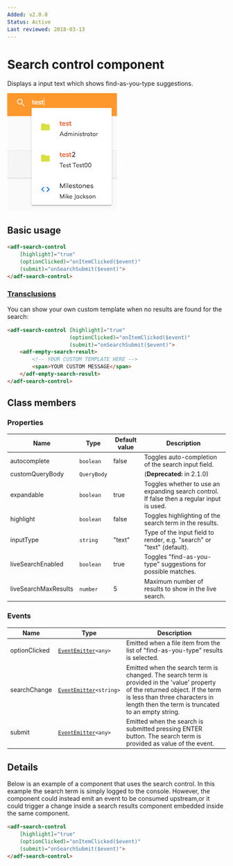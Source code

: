 ```yaml
---
Added: v2.0.0
Status: Active
Last reviewed: 2018-03-13
---
```


# Search control component

Displays a input text which shows find-as-you-type suggestions.

![adf-search-control](../docassets/images/search-control-component.png)

## Basic usage

```html
<adf-search-control 
    [highlight]="true"
    (optionClicked)="onItemClicked($event)"
    (submit)="onSearchSubmit($event)">
</adf-search-control>
```

### [Transclusions](../user-guide/transclusion.md)

You can show your own custom template when no results are found for the search:

```html
<adf-search-control [highlight]="true"
                    (optionClicked)="onItemClicked($event)"
                    (submit)="onSearchSubmit($event)">
    <adf-empty-search-result>
        <!-- YOUR CUSTOM TEMPLATE HERE -->
        <span>YOUR CUSTOM MESSAGE</span>
    </adf-empty-search-result>
</adf-search-control>
```

## Class members

### Properties

| Name | Type | Default value | Description |
| ---- | ---- | ------------- | ----------- |
| autocomplete | `boolean` | false | Toggles auto-completion of the search input field. |
| customQueryBody | `QueryBody` |  | (**Deprecated:** in 2.1.0) |
| expandable | `boolean` | true | Toggles whether to use an expanding search control. If false then a regular input is used. |
| highlight | `boolean` | false | Toggles highlighting of the search term in the results. |
| inputType | `string` | "text" | Type of the input field to render, e.g. "search" or "text" (default). |
| liveSearchEnabled | `boolean` | true | Toggles "find-as-you-type" suggestions for possible matches. |
| liveSearchMaxResults | `number` | 5 | Maximum number of results to show in the live search. |

### Events

| Name | Type | Description |
| ---- | ---- | ----------- |
| optionClicked | [`EventEmitter`](https://angular.io/api/core/EventEmitter)`<any>` | Emitted when a file item from the list of "find-as-you-type" results is selected. |
| searchChange | [`EventEmitter`](https://angular.io/api/core/EventEmitter)`<string>` | Emitted when the search term is changed. The search term is provided in the 'value' property of the returned object.  If the term is less than three characters in length then the term is truncated to an empty string. |
| submit | [`EventEmitter`](https://angular.io/api/core/EventEmitter)`<any>` | Emitted when the search is submitted pressing ENTER button. The search term is provided as value of the event. |

## Details

Below is an example of a component that uses the search control. In this example the search term is simply logged to the console. However, the component could instead emit an event to be consumed upstream,or it could trigger a change inside a search results component embedded inside the same component.

```html
<adf-search-control 
    [highlight]="true"
    (optionClicked)="onItemClicked($event)"
    (submit)="onSearchSubmit($event)">
</adf-search-control>
```
